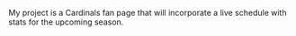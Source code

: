 My project is a Cardinals fan page that will incorporate a live schedule with stats for the upcoming season.

